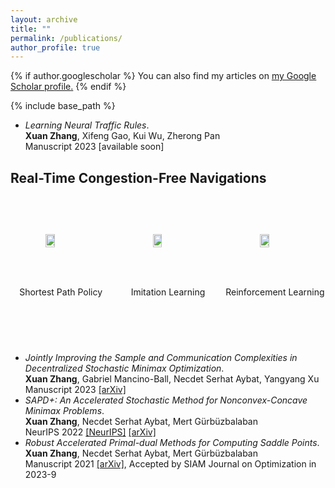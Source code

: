 ```yaml
---
layout: archive
title: ""
permalink: /publications/
author_profile: true
---
```


{% if author.googlescholar %}
  You can also find my articles on <u><a href="{{author.googlescholar}}">my Google Scholar profile</a>.</u>
{% endif %}

{% include base_path %}

<!--{% for post in site.publications reversed %}
  {% include archive-single.html %}
{% endfor %}-->

* *Learning Neural Traffic Rules*.\
   **Xuan Zhang**, Xifeng Gao, Kui Wu, Zherong Pan\
  Manuscript 2023 [available soon]
  
<h2>Real-Time Congestion-Free Navigations</h2>

<div style="display: flex; flex-direction: row; justify-content: space-between; width: 100%;">

  <div style="flex: 1; display: flex; flex-direction: column; align-items: center; justify-content: center; margin-right: 2%;">
    <img src="/images/UNSEEN1_SP.gif" alt="Description 1" style="width: 30%;">
    <p>Shortest Path Policy</p>
  </div>

  <div style="flex: 1; display: flex; flex-direction: column; align-items: center; justify-content: center; margin-right: 2%;">
    <img src="/images/UNSEEN1_IL.gif" alt="Description 2" style="width: 30%;">
    <p>Imitation Learning</p>
  </div>

  <div style="flex: 1; display: flex; flex-direction: column; align-items: center; justify-content: center;">
    <img src="/images/UNSEEN1_RL.gif" alt="Description 3" style="width: 30%;">
    <p>Reinforcement Learning</p>
  </div>

</div>

* *Jointly Improving the Sample and Communication Complexities in Decentralized Stochastic Minimax Optimization*.\
   **Xuan Zhang**, Gabriel Mancino-Ball, Necdet Serhat Aybat, Yangyang Xu\
  Manuscript 2023 [[arXiv]](https://arxiv.org/abs/2307.09421)
* *SAPD+: An Accelerated Stochastic Method for Nonconvex-Concave Minimax Problems*. \
  **Xuan Zhang**, Necdet Serhat Aybat, Mert Gürbüzbalaban \
  NeurIPS 2022 [[NeurIPS]](https://papers.nips.cc/paper_files/paper/2022/hash/880d8999c07a8efc9bbbeb0c38f50765-Abstract-Conference.html) [[arXiv]](https://arxiv.org/abs/2205.15084)
* *Robust Accelerated Primal-dual Methods for Computing Saddle Points*.\
   **Xuan Zhang**, Necdet Serhat Aybat, Mert Gürbüzbalaban\
  Manuscript 2021 [[arXiv]](https://arxiv.org/abs/2111.12743), Accepted by SIAM Journal on Optimization in 2023-9


